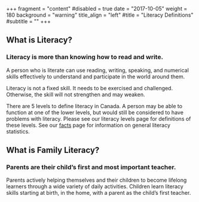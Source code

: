 +++
fragment = "content"
#disabled = true
date = "2017-10-05"
weight = 180
background = "warning"
title_align = "left"
#title = "Literacy Definitions"
#subtitle = ""
+++

## What is Literacy?
### Literacy is more than knowing how to read and write.

A person who is literate can use reading, writing, speaking, and numerical skills effectively to understand and participate in the world around them.

Literacy is not a fixed skill. It needs to be exercised and challenged. Otherwise, the skill will not strengthen and may weaken.

There are 5 levels to define literacy in Canada. A person may be able to function at one of the lower levels, but would still be considered to have problems with literacy. Please see our literacy levels page for definitions of these levels. See our [facts](#facts) page for information on general literacy statistics.

## What is Family Literacy?

### Parents are their child’s first and most important teacher.

Parents actively helping themselves and their children to become lifelong learners through a wide variety of daily activities. Children learn literacy skills starting at birth, in the home, with a parent as the child’s first teacher.